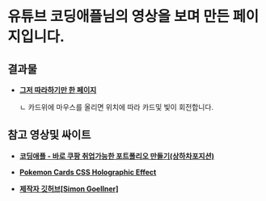 
# **유튜브 코딩애플님의 영상을 보며 만든 페이지입니다.**

## 결과물

- **[그저 따라하기만 한 페이지](https://gubbib.github.io/Personal/HTML/CardEffect/CardOne/index.html)**

  ㄴ 카드위에 마우스를 올리면 위치에 따라 카드및 빛이 회전합니다.

## 참고 영상및 싸이트

- **[코딩애플 - 바로 쿠팡 취업가능한 포트폴리오 만들기(상하차포지션)](https://www.youtube.com/watch?v=YDCCauu4lIk&t=424s&ab_channel=%EC%BD%94%EB%94%A9%EC%95%A0%ED%94%8C)**

- **[Pokemon Cards CSS Holographic Effect](https://poke-holo.simey.me/)**

- **[제작자 깃허브[Simon Goellner]](https://github.com/simeydotme/pokemon-cards-css)**

